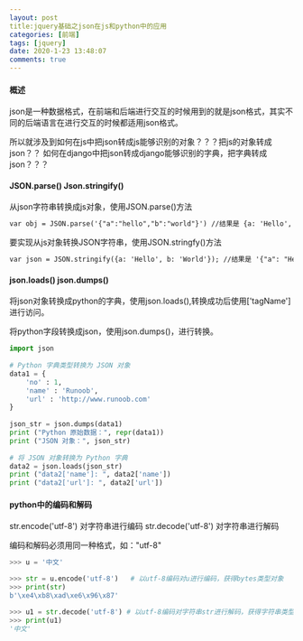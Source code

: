 ```yaml
---
layout: post
title:jquery基础之json在js和python中的应用
categories: [前端]
tags: [jquery]
date: 2020-1-23 13:48:07
comments: true
---
```


#### 概述

json是一种数据格式，在前端和后端进行交互的时候用到的就是json格式，其实不同的后端语言在进行交互的时候都适用json格式。

所以就涉及到如何在js中把json转成js能够识别的对象？？？把js的对象转成json？？
如何在django中把json转成django能够识别的字典，把字典转成json？？？

#### JSON.parse() Json.stringify()

从json字符串转换成js对象，使用JSON.parse()方法

```html
var obj = JSON.parse('{"a":"hello","b":"world"}') //结果是 {a: 'Hello', b: 'World'}
```

要实现从js对象转换JSON字符串，使用JSON.stringfy()方法

```html
var json = JSON.stringify({a: 'Hello', b: 'World'}); //结果是 '{"a": "Hello", "b": "World"}'
```

#### json.loads() json.dumps()

将json对象转换成python的字典，使用json.loads(),转换成功后使用['tagName']进行访问。

将python字段转换成json，使用json.dumps()，进行转换。

```python
import json
 
# Python 字典类型转换为 JSON 对象
data1 = {
    'no' : 1,
    'name' : 'Runoob',
    'url' : 'http://www.runoob.com'
}
 
json_str = json.dumps(data1)
print ("Python 原始数据：", repr(data1))
print ("JSON 对象：", json_str)
 
# 将 JSON 对象转换为 Python 字典
data2 = json.loads(json_str)
print ("data2['name']: ", data2['name'])
print ("data2['url']: ", data2['url'])
```

#### python中的编码和解码

str.encode('utf-8') 对字符串进行编码
str.decode('utf-8') 对字符串进行解码

编码和解码必须用同一种格式，如："utf-8"

```python
>>> u = '中文' 

>>> str = u.encode('utf-8')   # 以utf-8编码对u进行编码，获得bytes类型对象
>>> print(str)
b'\xe4\xb8\xad\xe6\x96\x87'

>>> u1 = str.decode('utf-8') # 以utf-8编码对字符串str进行解码，获得字符串类型对象
>>> print(u1)
'中文'
```













 





















